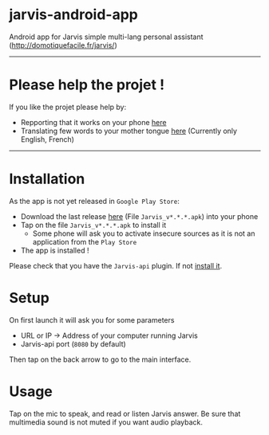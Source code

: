 # jarvis-android-app
Android app for Jarvis simple multi-lang personal assistant (http://domotiquefacile.fr/jarvis/)

---

# Please help the projet !
If you like the projet please help by:
- Repporting that it works on your phone [here](https://github.com/Oliv4945/jarvis-android-app/issues/5)
- Translating few words to your mother tongue [here](https://github.com/Oliv4945/jarvis-android-app/issues/4) (Currently only English, French)

---

# Installation
As the app is not yet released in `Google Play Store`:
 - Download the last release [here](https://github.com/Oliv4945/jarvis-android-app/releases/latest) (File `Jarvis_v*.*.*.apk`) into your phone
 - Tap on the file `Jarvis_v*.*.*.apk` to install it
   - Some phone will ask you to activate insecure sources as it is not an application from the `Play Store`
 - The app is installed !
 
 Please check that you have the `Jarvis-api` plugin. If not [install it](http://domotiquefacile.fr/jarvis/plugins/jarvis-api).
 
 # Setup
 On first launch it will ask you for some parameters
 - URL or IP -> Address of your computer running Jarvis
 - Jarvis-api port (`8080` by default)
 
Then tap on the back arrow to go to the main interface.

# Usage
Tap on the mic to speak, and read or listen Jarvis answer. 
Be sure that multimedia sound is not muted if you want audio playback.

